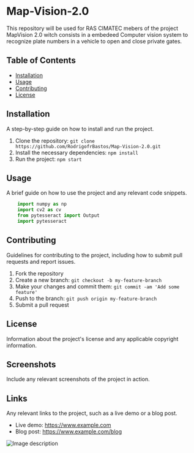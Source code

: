 # Map-Vision-2.0

This repository will be used for RAS CIMATEC mebers of the project MapVision 2.0 witch consists in a embedeed Computer vision system to recognize plate numbers in a vehicle to open and close private gates.

## Table of Contents

- [Installation](#installation)
- [Usage](#usage)
- [Contributing](#contributing)
- [License](#license)

## Installation

A step-by-step guide on how to install and run the project.

1. Clone the repository: `git clone https://github.com/RodrigofrBastos/Map-Vision-2.0.git`
2. Install the necessary dependencies: `npm install`
3. Run the project: `npm start`

## Usage

A brief guide on how to use the project and any relevant code snippets.

```py
    import numpy as np
    import cv2 as cv
    from pytesseract import Output
    import pytesseract
```

## Contributing

Guidelines for contributing to the project, including how to submit pull requests and report issues.

1. Fork the repository
2. Create a new branch: `git checkout -b my-feature-branch`
3. Make your changes and commit them: `git commit -am 'Add some feature'`
4. Push to the branch: `git push origin my-feature-branch`
5. Submit a pull request

## License

Information about the project's license and any applicable copyright information.

## Screenshots

Include any relevant screenshots of the project in action.

## Links

Any relevant links to the project, such as a live demo or a blog post.

- Live demo: https://www.example.com
- Blog post: https://www.example.com/blog

![Image description](/path/to/image.jpg)
